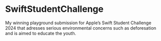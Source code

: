 # SwiftStudentChallenge
My winning playground submission for Apple’s Swift Student Challenge 2024 that adresses serious environmental concerns such as deforesation and is aimed to educate the youth.
